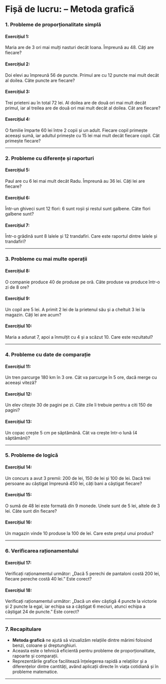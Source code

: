 # Fișă de lucru:  – **Metoda grafică**

### **1. Probleme de proporționalitate simplă**

#### **Exercițiul 1:**

Maria are de 3 ori mai mulți nasturi decât Ioana. Împreună au 48. Câți are fiecare?

#### **Exercițiul 2:**

Doi elevi au împreună 56 de puncte. Primul are cu 12 puncte mai mult decât al doilea. Câte puncte are fiecare?

#### **Exercițiul 3:**

Trei prieteni au în total 72 lei. Al doilea are de două ori mai mult decât primul, iar al treilea are de două ori mai mult decât al doilea. Cât are fiecare?

#### **Exercițiul 4:**

O familie împarte 60 lei între 2 copii și un adult. Fiecare copil primește aceeași sumă, iar adultul primește cu 15 lei mai mult decât fiecare copil. Cât primește fiecare?

------

### **2. Probleme cu diferențe și raporturi**

#### **Exercițiul 5:**

Paul are cu 6 lei mai mult decât Radu. Împreună au 36 lei. Câți lei are fiecare?

#### **Exercițiul 6:**

Într-un ghiveci sunt 12 flori: 6 sunt roșii și restul sunt galbene. Câte flori galbene sunt?

#### **Exercițiul 7:**

Într-o grădină sunt 8 lalele și 12 trandafiri. Care este raportul dintre lalele și trandafiri?

------

### **3. Probleme cu mai multe operații**

#### **Exercițiul 8:**

O companie produce 40 de produse pe oră. Câte produse va produce într-o zi de 8 ore?

#### **Exercițiul 9:**

Un copil are 5 lei. A primit 2 lei de la prietenul său și a cheltuit 3 lei la magazin. Câți lei are acum?

#### **Exercițiul 10:**

Maria a adunat 7, apoi a înmulțit cu 4 și a scăzut 10. Care este rezultatul?

------

### **4. Probleme cu date de comparație**

#### **Exercițiul 11:**

Un tren parcurge 180 km în 3 ore. Cât va parcurge în 5 ore, dacă merge cu aceeași viteză?

#### **Exercițiul 12:**

Un elev citește 30 de pagini pe zi. Câte zile îi trebuie pentru a citi 150 de pagini?

#### **Exercițiul 13:**

Un copac crește 5 cm pe săptămână. Cât va crește într-o lună (4 săptămâni)?

------

### **5. Probleme de logică**

#### **Exercițiul 14:**

Un concurs a avut 3 premii: 200 de lei, 150 de lei și 100 de lei. Dacă trei persoane au câștigat împreună 450 lei, câți bani a câștigat fiecare?

#### **Exercițiul 15:**

O sumă de 48 lei este formată din 9 monede. Unele sunt de 5 lei, altele de 3 lei. Câte sunt din fiecare?

#### **Exercițiul 16:**

Un magazin vinde 10 produse la 100 de lei. Care este prețul unui produs?

------

### **6. Verificarea raționamentului**

#### **Exercițiul 17:**

Verificați raționamentul următor: „Dacă 5 perechi de pantaloni costă 200 lei, fiecare pereche costă 40 lei.” Este corect?

#### **Exercițiul 18:**

Verificați raționamentul următor: „Dacă un elev câștigă 4 puncte la victorie și 2 puncte la egal, iar echipa sa a câștigat 6 meciuri, atunci echipa a câștigat 24 de puncte.” Este corect?

------

### **7. Recapitulare**

- **Metoda grafică** ne ajută să vizualizăm relațiile dintre mărimi folosind benzi, coloane și dreptunghiuri.
- Aceasta este o tehnică eficientă pentru probleme de proporționalitate, rapoarte și comparații.
- Reprezentările grafice facilitează înțelegerea rapidă a relațiilor și a diferențelor dintre cantități, având aplicații directe în viața cotidiană și în probleme matematice.

------

